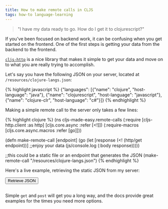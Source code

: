 ```yaml
---
title: How to make remote calls in CLJS
tags: how-to language-learning
---
```

<script type="text/javascript" src="/js/remote_call.js"></script>

> "I have my data ready to go. How do I get it to clojurescript?"

If you've been focused on backend work, it can be confusing when you get started on the frontend. One of the first steps is getting your data from the backend to the frontend.

[`cljs-http`][cljs-http] is a nice library that makes it simple to get your data and move on to what you are really trying to accomplish.

Let's say you have the following JSON on your server, located at `/resources/clojure-langs.json`:

{% highlight javascript %}
{"languages":
  [{"name": "clojure", "host-language": "java"},
   {"name": "clojurescript", "host-language": "javascript"},
   {"name": "clojure-clr", "host-language": "c#"}]}
{% endhighlight %}

Making a simple remote call to the server only takes a few lines:

{% highlight clojure %}
(ns cljs-made-easy.remote-calls
  (:require [cljs-http.client :as http]
            [cljs.core.async :refer [<!]])
  (:require-macros [cljs.core.async.macros :refer [go]]))

(defn make-remote-call [endpoint]
  (go (let [response (<! (http/get endpoint))]
        ;;enjoy your data
        (js/console.log (:body response)))))

;;this could be a static file or an endpoint that generates the JSON
(make-remote-call "/resources/clojure-langs.json")
{% endhighlight %}

Here's a live example, retrieving the static JSON from my server:
<div>
  <button id="output-button" onclick="cljs_made_easy.core.getJSON()">Retrieve JSON</button>
  <pre id="output"></pre>
</div>

Simple `get` and `post` will get you a long way, and the docs provide great examples for the times you need more options.

[cljs-http]: https://github.com/r0man/cljs-http
